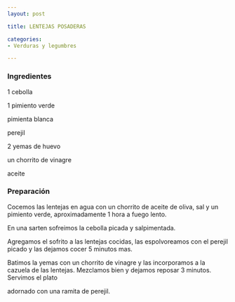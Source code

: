 ```yaml
---
layout: post

title: LENTEJAS POSADERAS

categories:
- Verduras y legumbres

---
```

<h3>Ingredientes</h3>

1 cebolla

1 pimiento verde

pimienta blanca

perejil

2 yemas de huevo

un chorrito de vinagre

aceite

<h3>Preparación</h3>

Cocemos las lentejas en agua con un chorrito de aceite de oliva, sal y un pimiento verde, aproximadamente 1 hora a fuego lento.

En una sarten sofreimos la cebolla picada y salpimentada.

Agregamos el sofrito a las lentejas cocidas, las espolvoreamos con el perejil picado y las dejamos cocer 5 minutos mas.

Batimos la yemas con un chorrito de vinagre y las incorporamos a la cazuela de las lentejas. Mezclamos bien y dejamos reposar 3 minutos. Servimos el plato

adornado con una ramita de perejil.
